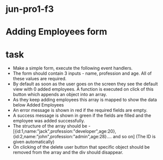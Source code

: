 # jun-pro1-f3
# Adding Employees form 

# task 
* Make a simple form, execute the following event handlers.
* The form should contain 3 inputs - name, profession and age. All of these values are required.
* By default as soon as the user goes on the screen they see the default view with 0 added employees. A function is executed on click of this button which appends an object into an array.
* As they keep adding employees this array is mapped to show the data below Added Employees
* An error message is shown in red if the required fields are empty.
* A success message is shown in green if the fields are filled and the employee was added successfully.
* The structure of the array should be - [{id:1,name:"jack",profession:"developer",age:20}, {id:2,name:"john",profession:"admin",age:28}.... and so on] (The ID is given automatically)
* On clicking of the delete user button that specific object should be removed from the array and the div should disappear.
